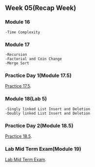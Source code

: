 ## Week 05(Recap Week)

### Module 16
```
-Time Complexity
```

### Module 17
```
-Recursion
-Factorial and Coin Change
-Merge Sort
```

### Practice Day 1(Module 17.5)
[Practice 17.5](https://docs.google.com/document/d/1U0xYXAg2xzZWH8YbK-_yhPyIiAtU2EUl_2mQxPpEBdk/edit).



### Module 18(Lab 5)
```
-Singly linked List Insert and Deletion
-Doubly linked List Insert and Deletion
```

### Practice Day 2(Module 18.5)
[Practice 18.5](https://docs.google.com/document/d/1Xl0xHE-yB2TbVPNaFTJR2L6osdK-fc6CxjyOFItk2ew/edit). 


### Lab Mid Term Exam(Module 19)
[Lab Mid Term Exam](https://docs.google.com/document/d/1GSGCSDb2ImO2qPyGZTpexsBrsvAblDQUt4aT9sL1tMA/edit).